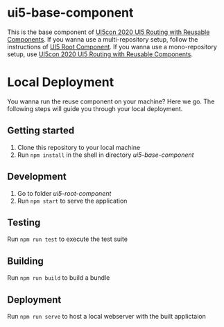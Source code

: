 # ui5-base-component
This is the base component of [UI5con 2020 UI5 Routing with Reusable Components](https://github.com/flovogt/ui5con20-ui5-routing/).
If you wanna use a multi-repository setup, follow the instructions of [UI5 Root Component](https://github.com/flovogt/ui5-root-component).
If you wanna use a mono-repository setup, use [UI5con 2020 UI5 Routing with Reusable Components](https://github.com/flovogt/ui5con20-ui5-routing/).


# Local Deployment
You wanna run the reuse component on your machine? Here we go. The following steps will guide you through your local deployment.

## Getting started 
1. Clone this repository to your local machine
2. Run `npm install` in the shell in directory *ui5-base-component*

## Development
1. Go to folder *ui5-root-component*
2. Run `npm start` to serve the application

## Testing
Run `npm run test` to execute the test suite

## Building
Run `npm run build` to build a bundle

## Deployment
Run `npm run serve` to host a local webserver with the built applictaion